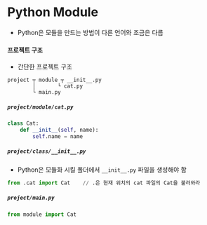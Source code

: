# Python Module

- Python은 모듈을 만드는 방법이 다른 언어와 조금은 다름

#### 프로젝트 구조

- 간단한 프로젝트 구조

```
project ┬ module ┬ __init__.py
        │       └ cat.py
        └ main.py
```

##### `project/module/cat.py`

```python
class Cat:
    def __init__(self, name):
        self.name = name
```

##### `project/class/__init__.py`

- Python은 모듈화 시킬 폴더에서 `__init__.py` 파일을 생성해야 함

```python
from .cat import Cat	// .은 현재 위치의 cat 파일의 Cat을 불러와라
```

##### `project/main.py`

```python
from module import Cat
```


